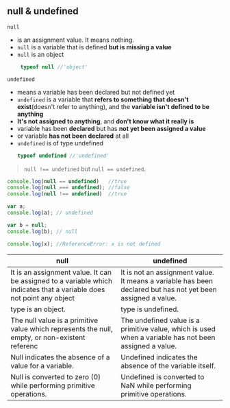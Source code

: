 ## null & undefined

`null`

- is an assignment value. It means nothing.
- `null` is a variable that is defined **but is missing a value**
- `null` is an object
  ```js
   typeof null //'object'
  ```

`undefined`

- means a variable has been declared but not defined yet
- `undefined` is a variable that **refers to something that doesn't exist**(doesn't refer to anything), and the **variable isn't defined to be anything**
-  **It's not assigned to anything**, and **don't know what it really is**
-  variable has been **declared** but has **not yet been assigned a value**
-  or  variable **has not been declared** at all
- `undefined` is of type undefined
   ```js
   typeof undefined //'undefined'
  ```

> `null !== undefined` but `null == undefined`.

```js
console.log(null == undefined)   //true
console.log(null === undefined); //false
console.log(null !== undefined)  //true
```


```js
var a;
console.log(a); // undefined

var b = null;
console.log(b); // null
```
```js
console.log(x); //ReferenceError: x is not defined
```

| null | undefined |
| --- | --- |
| It is an assignment value. It can be assigned to a variable which indicates that a variable does not point any object | It is not an assignment value. It means a variable has been declared but has not yet been assigned a value. |
| type is an object. | type is undefined. |
| The null value is a primitive value which represents the null, empty, or non-existent referenc | The undefined value is a primitive value, which is used when a variable has not been assigned a value. |
| Null indicates the absence of a value for a variable. | Undefined indicates the absence of the variable itself. |
| Null is converted to zero (0) while performing primitive operations. | Undefined is converted to NaN while performing primitive operations. |



